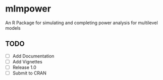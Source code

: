 # mlmpower
An R Package for simulating and completing  power analysis for multilevel models

## TODO
- [ ] Add Documentation
- [ ] Add Vignettes
- [ ] Release 1.0
- [ ] Submit to CRAN
